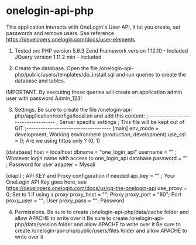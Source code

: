 # onelogin-api-php

This application interacts with OneLogin's User API, it let you create, set passwords and remove users.
See reference. https://developers.onelogin.com/docs/user-elements

1) Tested on:
PHP version 5.6.3
Zend Framework version 1.12.10 - Included
JQuery version 1.11.2.min - Included

2) Create the database.
Open the file /onelogin-api-php/public/users/templates/db_install.sql and run queries to create the database and tables. 

IMPORTANT. By executing these queries will create an application admin user with password Admin_123! 

3) Settings.
Be sure to create the file /onelogin-api-php/application/configs/local.ini and add this content:
;-----------------------------------
; Server specific settings
; This file will be kept out of GIT
;------------------------------------
[main]
env_mode = development; Working environment (production, development)
use_ssl = 0; Are we using https only ? (0, 1)

[database]
host        = localhost
dbname      = "one_login_api"
username    = "<Your User Name>" ; Whatever login name with access to one_login_api database
password    = "<Your User Password>" ; Password for user
adapter     = Mysqli

[olapi] ; API KEY and Proxy configuration if needed
api_key = "<OneLogin API Key>" ; Your OneLogin API Key goes here, see https://developers.onelogin.com/docs/using-the-onelogin-api
use_proxy = 0; Set to 1 if using a proxy
proxy_host = "<Your Proxy Server>"; Proxy 
proxy_port = "80"; Port
proxy_user = ""; User
proxy_pass = ""; Password

4) Permissions.
Be sure to create /onelogin-api-php/data/cache folder and allow APACHE to write over it
Be sure to create /onelogin-api-php/data/session folder and allow APACHE to write over it
Be sure to create /onelogin-api-php/public/users/files folder and allow APACHE to write over it 